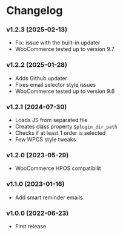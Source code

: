 # Changelog

### v1.2.3 (2025-02-13)

- Fix: issue with the built-in updater
- WooCommerce tested up to version 9.7
  
### v1.2.2 (2025-01-28)

- Adds Github updater
- Fixes email selector style issues
- WooCommerce tested up to version 9.6

### v1.2.1 (2024-07-30)

- Loads JS from separated file
- Creates class property `$plugin_dir_path`
- Checks if at least 1 order is selected
- Few WPCS style tweaks
  
### v1.2.0 (2023-05-29)

- WooCommerce HPOS compatibilit

### v1.1.0 (2023-01-16)

- Add smart reminder emails

### v1.0.0 (2022-06-23)

- First release